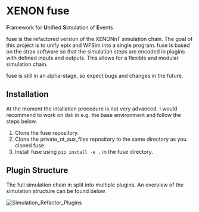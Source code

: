 # XENON fuse 

**F**ramework for **U**nified **S**imulation of **E**vents

fuse is the refactored version of the XENONnT simulation chain. The goal of this project is to unify epix and WFSim into a single program. fuse is based on the strax software so that the simulation steps are encoded in plugins with defined inputs and outputs. This allows for a flexible and modular simulation chain.

fuse is still in an alpha-stage, so expect bugs and changes in the future.

## Installation

At the moment the intallation procedure is not very advanced. I would recommend to work on dali in e.g. the base environment and follow the steps below.

1. Clone the fuse repository.
2. Clone the private_nt_aux_files repository to the same directory as you cloned fuse.
3. Install fuse using `pip install -e .` in the fuse directory.


## Plugin Structure

The full simulation chain in split into multiple plugins. An overview of the simulation structure can be found below.

![Simulation_Refactor_Plugins](https://user-images.githubusercontent.com/27280678/235156990-7fa63aae-21c4-45b5-9b71-a42a4173f0da.jpg)

